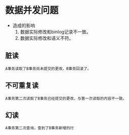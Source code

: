 # 数据并发问题
- 造成的影响
    1. 数据实际修改和binlog记录不一致。
    2. 数据实际修改和语义不符。

## 脏读
   
    A事务读取了B事务尚未提交的更改，B事务回滚了。
    
## 不可重复读

    A事务第二次读取了B事务已经提交的更改，与第一次读取的内容不一致。
    
## 幻读

    A事务第二次查询，查到了B事务新增的行 

